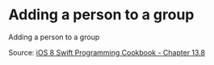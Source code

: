 # Adding a person to a group
Adding a person to a group

Source: [iOS 8 Swift Programming Cookbook - Chapter 13.8](http://goo.gl/pvRtI8)
